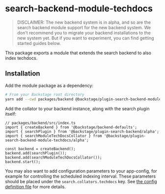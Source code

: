 # search-backend-module-techdocs

> DISCLAIMER: The new backend system is in alpha, and so are the search backend module support for the new backend system. We don't recommend you to migrate your backend installations to the new system yet. But if you want to experiment, you can find getting started guides below.

This package exports a module that extends the search backend to also index techdocs.

## Installation

Add the module package as a dependency:

```bash
# From your Backstage root directory
yarn add --cwd packages/backend @backstage/plugin-search-backend-module-techdocs
```

Add the collator to your backend instance, along with the search plugin itself:

```tsx
// packages/backend/src/index.ts
import { createBackend } from '@backstage/backend-defaults';
import { searchPlugin } from '@backstage/plugin-search-backend/alpha';
import { searchModuleTechDocsCollator } from '@backstage/plugin-search-backend-module-techdocs/alpha';

const backend = createBackend();
backend.add(searchPlugin());
backend.add(searchModuleTechDocsCollator());
backend.start();
```

You may also want to add configuration parameters to your app-config, for example for controlling the scheduled indexing interval. These parameters should be placed under the `search.collators.techdocs` key. See [the config definition file](https://github.com/backstage/backstage/blob/master/plugins/search-backend-module-techdocs/config.d.ts) for more details.
